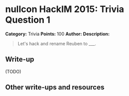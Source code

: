 # nullcon HackIM 2015: Trivia Question 1

**Category:** Trivia
**Points:** 100
**Author:**
**Description:**

> Let's hack and rename Reuben to ___.

## Write-up

(TODO)

## Other write-ups and resources
